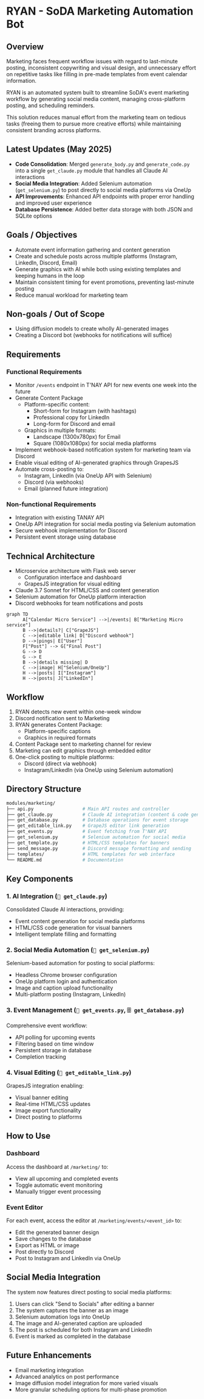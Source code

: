 # RYAN - SoDA Marketing Automation Bot

## Overview

Marketing faces frequent workflow issues with regard to last-minute posting, inconsistent copywriting and visual design, and unnecessary effort on repetitive tasks like filling in pre-made templates from event calendar information.

RYAN is an automated system built to streamline SoDA's event marketing workflow by generating social media content, managing cross-platform posting, and scheduling reminders.

This solution reduces manual effort from the marketing team on tedious tasks (freeing them to pursue more creative efforts) while maintaining consistent branding across platforms.

## Latest Updates (May 2025)

* **Code Consolidation**: Merged `generate_body.py` and `generate_code.py` into a single `get_claude.py` module that handles all Claude AI interactions
* **Social Media Integration**: Added Selenium automation (`get_selenium.py`) to post directly to social media platforms via OneUp
* **API Improvements**: Enhanced API endpoints with proper error handling and improved user experience
* **Database Persistence**: Added better data storage with both JSON and SQLite options

## Goals / Objectives

* Automate event information gathering and content generation
* Create and schedule posts across multiple platforms (Instagram, LinkedIn, Discord, Email)
* Generate graphics with AI while both using existing templates and keeping humans in the loop
* Maintain consistent timing for event promotions, preventing last-minute posting
* Reduce manual workload for marketing team

## Non-goals / Out of Scope

* Using diffusion models to create wholly AI-generated images
* Creating a Discord bot (webhooks for notifications will suffice)

## Requirements

### Functional Requirements

* Monitor `/events` endpoint in T'NAY API for new events one week into the future
* Generate Content Package
   * Platform-specific content:
      * Short-form for Instagram (with hashtags)
      * Professional copy for LinkedIn
      * Long-form for Discord and email
   * Graphics in multiple formats:
      * Landscape (1300x780px) for Email
      * Square (1080x1080px) for social media platforms
* Implement webhook-based notification system for marketing team via Discord
* Enable visual editing of AI-generated graphics through GrapesJS
* Automate cross-posting to:
   * Instagram, LinkedIn (via OneUp API with Selenium)
   * Discord (via webhooks)
   * Email (planned future integration)

### Non-functional Requirements

* Integration with existing TANAY API
* OneUp API integration for social media posting via Selenium automation
* Secure webhook implementation for Discord
* Persistent event storage using database

## Technical Architecture

* Microservice architecture with Flask web server
   * Configuration interface and dashboard
   * GrapesJS integration for visual editing
* Claude 3.7 Sonnet for HTML/CSS and content generation
* Selenium automation for OneUp platform interaction
* Discord webhooks for team notifications and posts

```mermaid
graph TD
      A["Calendar Micro Service"] -->|/events| B["Marketing Micro service"]
      B -->|details?| C["GrapeJS"]
      C -->|editable link| D["Discord webhook"]
      D -->|pings| E["User"]
      F["Post"] --> G["Final Post"]
      G --> D
      G --> E
      B -->|details missing| D
      C -->|image| H["Selenium/OneUp"]
      H -->|posts| I["Instagram"]
      H -->|posts| J["LinkedIn"]
```

## Workflow

1. RYAN detects new event within one-week window
2. Discord notification sent to Marketing
3. RYAN generates Content Package:
    - Platform-specific captions
    - Graphics in required formats
4. Content Package sent to marketing channel for review
5. Marketing can edit graphics through embedded editor
6. One-click posting to multiple platforms:
    - Discord (direct via webhook)
    - Instagram/LinkedIn (via OneUp using Selenium automation)

## Directory Structure

```bash
modules/marketing/
├── api.py                  # Main API routes and controller
├── get_claude.py           # Claude AI integration (content & code gen)
├── get_database.py         # Database operations for event storage
├── get_editable_link.py    # GrapeJS editor link generation 
├── get_events.py           # Event fetching from T'NAY API
├── get_selenium.py         # Selenium automation for social media
├── get_template.py         # HTML/CSS templates for banners
├── send_message.py         # Discord message formatting and sending
├── templates/              # HTML templates for web interface
└── README.md               # Documentation
```

## Key Components

### 1. AI Integration (`🔮 get_claude.py`)

Consolidated Claude AI interactions, providing:

* Event content generation for social media platforms
* HTML/CSS code generation for visual banners
* Intelligent template filling and formatting

### 2. Social Media Automation (`🤖 get_selenium.py`)

Selenium-based automation for posting to social platforms:

* Headless Chrome browser configuration
* OneUp platform login and authentication
* Image and caption upload functionality
* Multi-platform posting (Instagram, LinkedIn)

### 3. Event Management (`📅 get_events.py`, `🗄️ get_database.py`)

Comprehensive event workflow:

* API polling for upcoming events
* Filtering based on time window
* Persistent storage in database
* Completion tracking

### 4. Visual Editing (`🎨 get_editable_link.py`)

GrapesJS integration enabling:

* Visual banner editing
* Real-time HTML/CSS updates
* Image export functionality
* Direct posting to platforms

## How to Use

### Dashboard

Access the dashboard at `/marketing/` to:

* View all upcoming and completed events
* Toggle automatic event monitoring
* Manually trigger event processing

### Event Editor

For each event, access the editor at `/marketing/events/<event_id>` to:

* Edit the generated banner design
* Save changes to the database
* Export as HTML or image
* Post directly to Discord
* Post to Instagram and LinkedIn via OneUp

## Social Media Integration

The system now features direct posting to social media platforms:

1. Users can click "Send to Socials" after editing a banner
2. The system captures the banner as an image
3. Selenium automation logs into OneUp
4. The image and AI-generated caption are uploaded
5. The post is scheduled for both Instagram and LinkedIn
6. Event is marked as completed in the database

## Future Enhancements

* Email marketing integration
* Advanced analytics on post performance
* Image diffusion model integration for more varied visuals
* More granular scheduling options for multi-phase promotion